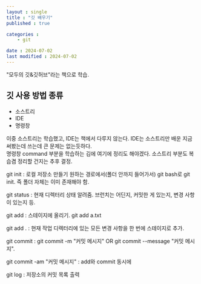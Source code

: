 ```yaml
---
layout : single
title : "깃 배우기"
published : true

categories : 
    - git

date : 2024-07-02
last modified : 2024-07-02
---
```

"모두의 깃&깃허브"라는 책으로 학습.

## 깃 사용 방법 종류
+ 소스트리
+ IDE
+ 명령창

이중 소스트리는 학습했고, IDE는 책에서 다루지 않는다. IDE는 소스트리만 배운 지금 써봤는데 쓰는데 큰 문제는 없는듯하다.  
명령창 command 부분을 학습하는 김에 여기에 정리도 해야겠다. 소스트리 부분도 복습겸 정리할 건지는 추후 결정.

git init : 로컬 저장소 만들기
원하는 경로에서(폴더 안까지 들어가서) git bash로 git init. 즉 폴더 자체는 이미 존재해야 함.

git status : 현재 디렉터리 상태 알려줌. 브런치는 어딘지, 커밋한 게 있는지, 변경 사항이 있는지 등.

git add : 스테이지에 올리기. git add a.txt

git add . : 현재 작업 디렉터리에 있는 모든 변경 사항을 한 번에 스테이지로 추가.

git commit : git commit -m "커밋 메시지" OR git commit --message "커밋 메시지".

git commit -am "커밋 메시지" : add와 commit 동시에

git log : 저장소의 커밋 목록 출력
